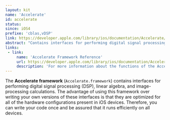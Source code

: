 ```yaml
---
layout: kit
name: 'Accelerate'
id: accelerate
status: 
since: iOS4
prefixe: 'cblas,vDSP'
link: https://developer.apple.com/library/ios/documentation/Accelerate/Reference/AccelerateFWRef/_index.html#//apple_ref/doc/uid/TP40009465
abstract: "Contains interfaces for performing digital signal processing (DSP), linear algebra, and image-processing calculations."
links:
 - link:
     name: 'Accelerate Framework Reference'
     url: https://developer.apple.com/library/ios/documentation/Accelerate/Reference/AccelerateFWRef/_index.html#//apple_ref/doc/uid/TP40009465
     description: 'For more information about the functions of the Accelerate framework: '
---
```


The **Accelerate framework** (`Accelerate.framework`) contains interfaces for performing digital signal processing (DSP), linear algebra, and image-processing calculations. The advantage of using this framework over writing your own versions of these interfaces is that they are optimized for all of the hardware configurations present in iOS devices. Therefore, you can write your code once and be assured that it runs efficiently on all devices.

